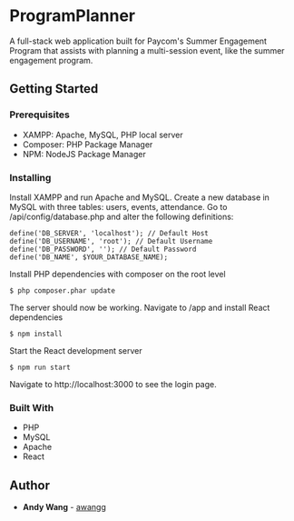 # ProgramPlanner

A full-stack web application built for Paycom's Summer Engagement Program that assists with planning a multi-session event, like the summer engagement program.

## Getting Started

### Prerequisites

- XAMPP: Apache, MySQL, PHP local server
- Composer: PHP Package Manager
- NPM: NodeJS Package Manager

### Installing

Install XAMPP and run Apache and MySQL. Create a new database in MySQL with three tables: users, events, attendance. Go to /api/config/database.php and alter the following definitions:
```
define('DB_SERVER', 'localhost'); // Default Host
define('DB_USERNAME', 'root'); // Default Username
define('DB_PASSWORD', ''); // Default Password
define('DB_NAME', $YOUR_DATABASE_NAME);
```
Install PHP dependencies with composer on the root level
```
$ php composer.phar update
```
The server should now be working. Navigate to /app and install React dependencies
```
$ npm install
```
Start the React development server
```
$ npm run start
```
Navigate to http://localhost:3000 to see the login page.

### Built With

* PHP
* MySQL
* Apache
* React

## Author

* **Andy Wang** - [awangg](https://github.com/awangg)

